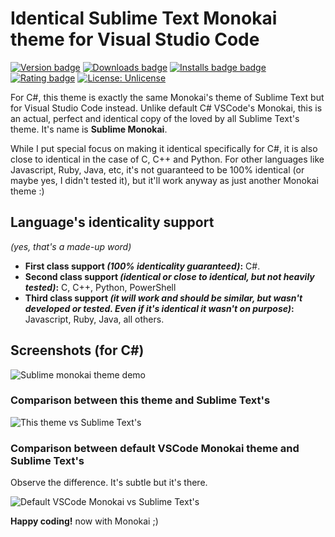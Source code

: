 # Identical Sublime Text Monokai theme for Visual Studio Code


[![Version badge](https://vsmarketplacebadge.apphb.com/version-short/maximetinu.identical-sublime-monokai-csharp-theme-colorizer.svg)](https://marketplace.visualstudio.com/items?itemName=maximetinu.identical-sublime-monokai-csharp-theme-colorizer)
[![Downloads badge](https://vsmarketplacebadge.apphb.com/downloads-short/maximetinu.identical-sublime-monokai-csharp-theme-colorizer.svg)](https://marketplace.visualstudio.com/items?itemName=maximetinu.identical-sublime-monokai-csharp-theme-colorizer)
[![Installs badge badge](https://vsmarketplacebadge.apphb.com/installs-short/maximetinu.identical-sublime-monokai-csharp-theme-colorizer.svg)](https://marketplace.visualstudio.com/items?itemName=maximetinu.identical-sublime-monokai-csharp-theme-colorizer)
[![Rating badge](https://vsmarketplacebadge.apphb.com/rating-star/maximetinu.identical-sublime-monokai-csharp-theme-colorizer.svg)](https://marketplace.visualstudio.com/items?itemName=maximetinu.identical-sublime-monokai-csharp-theme-colorizer)
[![License: Unlicense](https://img.shields.io/badge/license-Unlicense-blue.svg)](http://unlicense.org/)

For C#, this theme is exactly the same Monokai's theme of Sublime Text but for Visual Studio Code instead. Unlike default C# VSCode's Monokai, this is an actual, perfect and identical copy of the loved by all Sublime Text's theme. It's name is **Sublime Monokai**.  

While I put special focus on making it identical specifically for C#, it is also close to identical in the case of C, C++ and Python. For other languages like Javascript, Ruby, Java, etc, it's not guaranteed to be 100% identical (or maybe yes, I didn't tested it), but it'll work anyway as just another Monokai theme :)

## Language's identicality support

*(yes, that's a made-up word)*
 
- **First class support *(100% identicality guaranteed)*:** C#.  
- **Second class support *(identical or close to identical, but not heavily tested)*:** C, C++, Python, PowerShell
- **Third class support *(it will work and should be similar, but wasn't developed or tested. Even if it's identical it wasn't on purpose)*:** Javascript, Ruby, Java, all others.

## Screenshots (for C#)

![Sublime monokai theme demo](https://raw.githubusercontent.com/Maximetinu/Sublime-Text-Monokai-theme-for-Visual-Studio-Code/master/screenshots/sublime-monokai-demo.png  "Sublime monokai theme demo")

### Comparison between this theme and Sublime Text's

![This theme vs Sublime Text's](https://raw.githubusercontent.com/Maximetinu/Sublime-Text-Monokai-theme-for-Visual-Studio-Code/master/screenshots/sublime-monokai-vs-sublime-text.png  "This theme vs Sublime Text's")

### Comparison between default VSCode Monokai theme and Sublime Text's

Observe the difference. It's subtle but it's there.

![Default VSCode Monokai vs Sublime Text's](https://raw.githubusercontent.com/Maximetinu/Sublime-Text-Monokai-theme-for-Visual-Studio-Code/master/screenshots/default-monokai-vs-sublime-text.png  "Default VSCode Monokai vs Sublime Text's")

**Happy coding!** now with Monokai ;)

